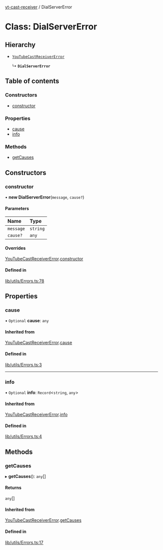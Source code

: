[yt-cast-receiver](../README.md) / DialServerError

# Class: DialServerError

## Hierarchy

- [`YouTubeCastReceiverError`](YouTubeCastReceiverError.md)

  ↳ **`DialServerError`**

## Table of contents

### Constructors

- [constructor](DialServerError.md#constructor)

### Properties

- [cause](DialServerError.md#cause)
- [info](DialServerError.md#info)

### Methods

- [getCauses](DialServerError.md#getcauses)

## Constructors

### constructor

• **new DialServerError**(`message`, `cause?`)

#### Parameters

| Name | Type |
| :------ | :------ |
| `message` | `string` |
| `cause?` | `any` |

#### Overrides

[YouTubeCastReceiverError](YouTubeCastReceiverError.md).[constructor](YouTubeCastReceiverError.md#constructor)

#### Defined in

[lib/utils/Errors.ts:78](https://github.com/patrickkfkan/yt-cast-receiver/blob/77915bb/src/lib/utils/Errors.ts#L78)

## Properties

### cause

• `Optional` **cause**: `any`

#### Inherited from

[YouTubeCastReceiverError](YouTubeCastReceiverError.md).[cause](YouTubeCastReceiverError.md#cause)

#### Defined in

[lib/utils/Errors.ts:3](https://github.com/patrickkfkan/yt-cast-receiver/blob/77915bb/src/lib/utils/Errors.ts#L3)

___

### info

• `Optional` **info**: `Record`<`string`, `any`\>

#### Inherited from

[YouTubeCastReceiverError](YouTubeCastReceiverError.md).[info](YouTubeCastReceiverError.md#info)

#### Defined in

[lib/utils/Errors.ts:4](https://github.com/patrickkfkan/yt-cast-receiver/blob/77915bb/src/lib/utils/Errors.ts#L4)

## Methods

### getCauses

▸ **getCauses**(): `any`[]

#### Returns

`any`[]

#### Inherited from

[YouTubeCastReceiverError](YouTubeCastReceiverError.md).[getCauses](YouTubeCastReceiverError.md#getcauses)

#### Defined in

[lib/utils/Errors.ts:17](https://github.com/patrickkfkan/yt-cast-receiver/blob/77915bb/src/lib/utils/Errors.ts#L17)
